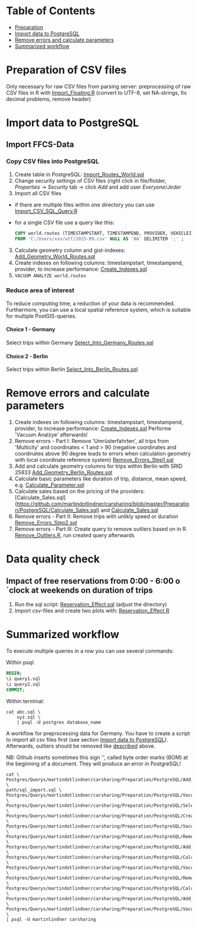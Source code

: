 # Table of Contents

* [Preparation](#Preparation)
* [Import data to PostgreSQL](#Import_Data)  
* [Remove errors and calculate parameters](#Calc_Parameters) 
* [Summarized workflow](#Workflow)


# Preparation of CSV files <a id="Preparation"></a>
Only necessary for raw CSV files from parsing server:  preprocessing of raw CSV files in R with [Import_Floating.R](R/Import_Floating.R) (convert to UTF-8, set NA-strings, fix decimal problems, remove header)


# Import data to PostgreSQL<a id="Import_Data"></a>
## Import FFCS-Data
### Copy CSV files into PostgreSQL
1. Create table in PostgreSQL: [Import_Routes_World.sql](PostgreSQL/Import_Routes_World.sql)
2. Change security settings of CSV files (right click in file/flolder, *Properties* -> *Security* tab -> click *Add* and add user *Everyone*/*Jeder*
2. Import all CSV files <a id="Create_Import_Query"></a>
  * if there are multiple files within one directory you can use [Import_CSV_SQL_Query.R](R/Import_CSV_SQL_Query.R)
  * for a single CSV file use a query like this: 
 
    ```sql
    COPY world.routes (TIMESTAMPSTART, TIMESTAMPEND, PROVIDER, VEHICLEID, LICENCEPLATE, MODEL, INNERCLEANLINESS,     OUTERCLEANLINESS, FUELTYPE, FUELSTATESTART, FUELSTATEEND, CHARGINGONSTART, CHARGINGONEND, STREETSTART, STREETEND,     LATITUDESTART, LONGITUDESTART, LATITUDEEND, LONGITUDEEND)
    FROM 'C:/Users/xxx/utf/2015-09.csv' NULL AS 'NA' DELIMITER ';' ;
    ```

3. Calculate geometry column and gist-indexes: [Add_Geometry_World_Routes.sql](PostgreSQL/Add_Geometry_World_Routes.sql)
4. Create indexes on following columns: timestampstart, timestampend, provider,  to increase performance: [Create_Indexes.sql](PostgreSQL/Create_Indexes.sql)
5. `VACUUM ANALYZE world.routes`

### Reduce area of interest
To reduce computing time, a reduction of your data is recommended. Furthermore, you can use a local spatial reference system, which is suitable for multiple PostGIS-queries.

#### Choice 1 - Germany
Select trips within Germany [Select_Into_Germany_Routes.sql](PostgreSQL/Select_Into_Germany_Routes.sql)

#### Choice 2 - Berlin
Select trips within Berlin [Select_Into_Berlin_Routes.sql](PostgreSQL/Select_Into_Berlin_Routes.sql)


# Remove errors and calculate parameters<a id="Calc_Parameters"></a>
1. Create indexes on following columns: timestampstart, timestampend, provider,  to increase performance: [Create_Indexes.sql](PostgreSQL/Create_Indexes.sql) Performe 'Vacuum Analzye' afterwards!
2. Remove errors - Part I: Remove 'Umrüsterfahrten', all trips from 'Multicity' and coordinates < 1 and > 90 (negative coordinates and coordinates above 90 degree leads to errors when calculation geometry with local coordinate reference system) [Remove_Errors_Step1.sql](PostgreSQL/Remove_Errors_Step1.sql)
3. Add and calculate geometry columns for trips within Berlin with SRID 25833 [Add_Geometry_Berlin_Routes.sql](PostgreSQL/Add_Geometry_Berlin_Routes.sql)
4. Calculate basic parameters like duration of trip, distance, mean speed, e.g. [Calculate_Parameter.sql](PostgreSQL/Calculate_Parameter.sql)
5. Calculate sales based on the pricing of the providers: [Calculate_Sales.sql] (https://github.com/martindotlindner/carsharing/blob/master/Preparation/PostgreSQL/Calculate_Sales.sql) and [Calculate_Sales.sql](https://github.com/martindotlindner/carsharing/blob/master/Analysis/PostgreSQL/Sales_per_Vehicles.sql)
6. Remove errors - Part II: Remove trips with unlikly speed or duration [Remove_Errors_Step2.sql](PostgreSQL/Remove_Errors_Step2.sql)
7. Remove errors - Part III: Create query to remove outliers based on in R [Remove_Outliers.R](R/Remove_Outliers.R), run created query afterwards

# Data quality check
## Impact of free reservations from 0:00 - 6:00 o´clock at weekends on duration of trips
1. Run the sql script: [Reservation_Effect.sql](PostgreSQL/Reservation_Effect.sql) (adjust the directory)
2. Import csv-files and create two plots with: [Reservation_Effect.R](R/Reservation_Effect.R)

# Summarized workflow<a id="Workflow"></a>
To execute multiple queries in a row you can use several commands:

Within psql:

```sql
BEGIN;
\i query1.sql
\i query2.sql
COMMIT;
```

Within terminal:

```
cat abc.sql \
    xyz.sql \
    | psql -U postgres database_name
```


A workflow for preprocessing data for Germany. You have to create a script to import all csv files first (see section [Import data to PostgreSQL](#Create_Import_Query)). Afterwards, outliers should be removed like [described](#Remove_Errors) above.

NB: Github inserts sometimes this sign '﻿', called byte order marks (BOM) at the beginning of a document. They will produce an error in PostgreSQL!


```
cat \
Postgres/Querys/martindotlindner/carsharing/Preparation/PostgreSQL/Add_Geometry_World_Routes.sql \
path/sql_import.sql \
Postgres/Querys/martindotlindner/carsharing/Preparation/PostgreSQL/Vacuum_Analzye_World_Routes.sql \
Postgres/Querys/martindotlindner/carsharing/Preparation/PostgreSQL/Select_Into_Germany_Routes.sql \
Postgres/Querys/martindotlindner/carsharing/Preparation/PostgreSQL/Create_Indexes.sql \
Postgres/Querys/martindotlindner/carsharing/Preparation/PostgreSQL/Vacuum_Analzye_Germany_Routes.sql \
Postgres/Querys/martindotlindner/carsharing/Preparation/PostgreSQL/Remove_Errors_Step1.sql \
Postgres/Querys/martindotlindner/carsharing/Preparation/PostgreSQL/Add_Geometry_Germany_Routes.sql \
Postgres/Querys/martindotlindner/carsharing/Preparation/PostgreSQL/Calculate_Parameter.sql \
Postgres/Querys/martindotlindner/carsharing/Preparation/PostgreSQL/Vacuum_Analzye_Germany_Routes.sql \
Postgres/Querys/martindotlindner/carsharing/Preparation/PostgreSQL/Remove_Errors_Step2.sql \
Postgres/Querys/martindotlindner/carsharing/Preparation/PostgreSQL/Calculate_Sales.sql \
Postgres/Querys/martindotlindner/carsharing/Preparation/PostgreSQL/Add_City.sql \
Postgres/Querys/martindotlindner/carsharing/Preparation/PostgreSQL/Vacuum_Analzye_Germany_Routes.sql \
| psql -U martinlindner carsharing 

```


